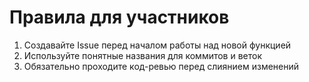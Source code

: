 # Правила для участников

1. Создавайте Issue перед началом работы над новой функцией
2. Используйте понятные названия для коммитов и веток
3. Обязательно проходите код-ревью перед слиянием изменений
